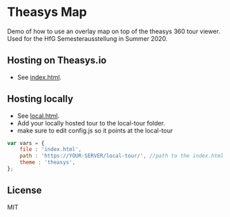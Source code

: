 # Theasys Map

Demo of how to use an overlay map on top of the theasys 360 tour viewer.  
Used for the HfG Semesterausstellung in Summer 2020.  

## Hosting on Theasys.io

- See [index.html](index.html).

## Hosting locally

- See [local.html](local.html).
- Add your locally hosted tour to the local-tour folder.
- make sure to edit config.js so it points at the local-tour

```js
var vars = {
    file : 'index.html',
    path : 'https://YOUR-SERVER/local-tour/', //path to the index.html
    theme : 'theasys',
};
```

## License

MIT